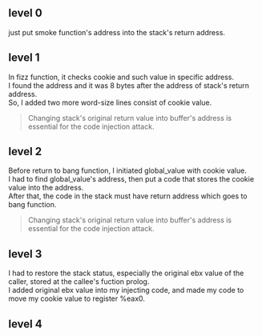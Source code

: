 ## level 0

just put smoke function's address into the stack's return address.<br>

## level 1

In fizz function, it checks cookie and such value in specific address.<br>
I found the address and it was 8 bytes after the address of stack's return address.<br>
So, I added two more word-size lines consist of cookie value.<br>

> Changing stack's original return value into buffer's address is essential for the code injection attack.<br>

## level 2

Before return to bang function, I initiated global_value with cookie value.<br>
I had to find global_value's address, then put a code that stores the cookie value into the address.<br>
After that, the code in the stack must have return address which goes to bang function.<br>

> Changing stack's original return value into buffer's address is essential for the code injection attack.<br>

## level 3

I had to restore the stack status, especially the original ebx value of the caller, stored at the callee's fuction prolog.<br>
I added original ebx value into my injecting code, and made my code to move my cookie value to register %eax0.<br>

## level 4
